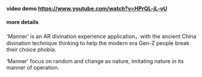 #### video demo https://www.youtube.com/watch?v=HPrQL-jL-vU
#### more details 

'Manner' is an AR divination experience application，with the ancient China divination technique thinking to help the modern era Gen-Z people break their choice phobia.

‘Manner’ focus on random and change as nature, imitating nature in its manner of operation.


